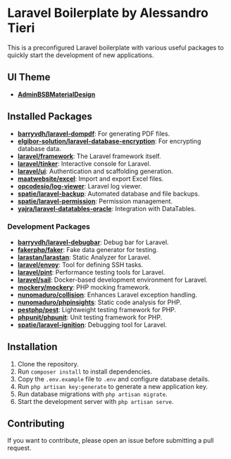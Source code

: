 # Laravel Boilerplate by Alessandro Tieri

This is a preconfigured Laravel boilerplate with various useful packages to quickly start the development of new applications.

## UI Theme

- **[AdminBSBMaterialDesign](https://github.com/gurayyarar/AdminBSBMaterialDesign)**

## Installed Packages

- **[barryvdh/laravel-dompdf](https://github.com/barryvdh/laravel-dompdf)**: For generating PDF files.
- **[elgibor-solution/laravel-database-encryption](https://github.com/elgibor-solution/laravel-database-encryption)**: For encrypting database data.
- **[laravel/framework](https://github.com/laravel/framework)**: The Laravel framework itself.
- **[laravel/tinker](https://github.com/laravel/tinker)**: Interactive console for Laravel.
- **[laravel/ui](https://github.com/laravel/ui)**: Authentication and scaffolding generation.
- **[maatwebsite/excel](https://github.com/maatwebsite/Laravel-Excel)**: Import and export Excel files.
- **[opcodesio/log-viewer](https://github.com/opcodes-io/laravel-log-viewer)**: Laravel log viewer.
- **[spatie/laravel-backup](https://github.com/spatie/laravel-backup)**: Automated database and file backups.
- **[spatie/laravel-permission](https://github.com/spatie/laravel-permission)**: Permission management.
- **[yajra/laravel-datatables-oracle](https://github.com/yajra/laravel-datatables)**: Integration with DataTables.

### Development Packages

- **[barryvdh/laravel-debugbar](https://github.com/barryvdh/laravel-debugbar)**: Debug bar for Laravel.
- **[fakerphp/faker](https://github.com/fakerphp/faker)**: Fake data generator for testing.
- **[larastan/larastan](https://github.com/nunomaduro/larastan)**: Static Analyzer for Laravel.
- **[laravel/envoy](https://github.com/laravel/envoy)**: Tool for defining SSH tasks.
- **[laravel/pint](https://github.com/laravel/pint)**: Performance testing tools for Laravel.
- **[laravel/sail](https://github.com/laravel/sail)**: Docker-based development environment for Laravel.
- **[mockery/mockery](https://github.com/mockery/mockery)**: PHP mocking framework.
- **[nunomaduro/collision](https://github.com/nunomaduro/collision)**: Enhances Laravel exception handling.
- **[nunomaduro/phpinsights](https://github.com/nunomaduro/phpinsights)**: Static code analysis for PHP.
- **[pestphp/pest](https://github.com/pestphp/pest)**: Lightweight testing framework for PHP.
- **[phpunit/phpunit](https://github.com/sebastianbergmann/phpunit)**: Unit testing framework for PHP.
- **[spatie/laravel-ignition](https://github.com/spatie/laravel-ignition)**: Debugging tool for Laravel.

## Installation

1. Clone the repository.
2. Run `composer install` to install dependencies.
3. Copy the `.env.example` file to `.env` and configure database details.
4. Run `php artisan key:generate` to generate a new application key.
5. Run database migrations with `php artisan migrate`.
6. Start the development server with `php artisan serve`.

## Contributing

If you want to contribute, please open an issue before submitting a pull request.

